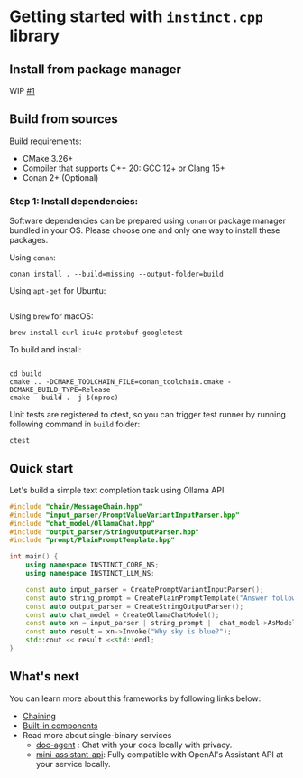 # Getting started with `instinct.cpp` library

## Install from package manager

WIP [#1](https://github.com/RobinQu/instinct.cpp/issues/1)

## Build from sources

Build requirements:

* CMake 3.26+
* Compiler that supports C++ 20: GCC 12+ or Clang 15+
* Conan 2+ (Optional)

### Step 1:  Install dependencies:

Software dependencies can be prepared using `conan` or package manager bundled in your OS. Please choose one and only one way to install these packages.

Using `conan`:

```shell
conan install . --build=missing --output-folder=build
```

Using `apt-get` for Ubuntu:

```shell

```

Using `brew` for macOS:

```shell
brew install curl icu4c protobuf googletest
```

To build and install:

```shell

cd build
cmake .. -DCMAKE_TOOLCHAIN_FILE=conan_toolchain.cmake -DCMAKE_BUILD_TYPE=Release
cmake --build . -j $(nproc)
```

Unit tests are registered to ctest, so you can trigger test runner by running following command in `build` folder:

```shell
ctest
```


## Quick start

Let's build a simple text completion task using Ollama API.

```c++
#include "chain/MessageChain.hpp"
#include "input_parser/PromptValueVariantInputParser.hpp"
#include "chat_model/OllamaChat.hpp"
#include "output_parser/StringOutputParser.hpp"
#include "prompt/PlainPromptTemplate.hpp"

int main() {
    using namespace INSTINCT_CORE_NS;
    using namespace INSTINCT_LLM_NS;

    const auto input_parser = CreatePromptVariantInputParser();
    const auto string_prompt = CreatePlainPromptTemplate("Answer following question in one sentence: {question}");
    const auto output_parser = CreateStringOutputParser();
    const auto chat_model = CreateOllamaChatModel();
    const auto xn = input_parser | string_prompt |  chat_model->AsModelFunction() | output_parser;
    const auto result = xn->Invoke("Why sky is blue?");
    std::cout << result <<std::endl;
}
```


## What's next

You can learn more about this frameworks by following links below:

* [Chaining](./chaining.md)
* [Built-in components](./components.md)
* Read more about single-binary services
    * [doc-agent](../modules/instinct-examples/doc-agent/README.md) : Chat with your docs locally with privacy.
    * [mini-assistant-api](../modules/instinct-examples/mini-assistant/README.md): Fully compatible with OpenAI's Assistant API at your service locally.

